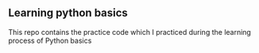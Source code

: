 ## Learning python basics
This repo contains the practice code which I practiced during the learning process of Python basics
